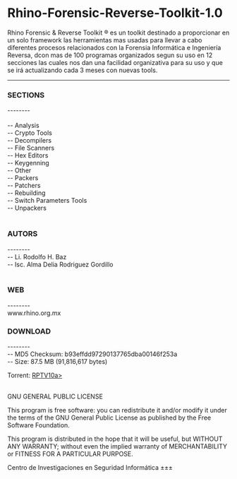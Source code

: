 # Rhino-Forensic-Reverse-Toolkit-1.0
Rhino Forensic &amp; Reverse Toolkit ® es un toolkit destinado a proporcionar en un solo framework las herramientas mas usadas para llevar a cabo diferentes procesos relacionados con la Forensia Informática e Ingeniería Reversa, dcon mas de 100 programas organizados segun su uso en 12 secciones las cuales nos dan una facilidad organizativa para su uso y que se irá actualizando cada 3 meses con nuevas tools.

--------
<H3>SECTIONS</H3>
--------<br><br>
-- Analysis<br>
-- Crypto Tools<br>
-- Decompilers<br>
-- File Scanners<br>
-- Hex Editors<br>
-- Keygenning<br>
-- Other<br>
-- Packers<br>
-- Patchers<br>
-- Rebuilding<br>
-- Switch Parameters Tools<br>
-- Unpackers<br><BR>
<H3>AUTORS</H3>
--------<br>                            
-- Li. Rodolfo H. Baz<br>
-- Isc. Alma Delia Rodriguez Gordillo <br>
<BR><H3>WEB</H3>
--------<br> 
www.rhino.org.mx<BR>


 <H3>DOWNLOAD</H3>
--------<br>
-- MD5 Checksum: b93effdd97290137765dba00146f253a<br>
-- Size:  87.5 MB (91,816,617 bytes)<br>

Torrent:  <a href="https://www.rhino.org.mx/416/Rhino Forensic & Reverse Toolkit 1.0.torrent">RPTV10a></a> 




<BR>GNU GENERAL PUBLIC LICENSE

This program is free software: you can redistribute it and/or modify it under the terms of the GNU General Public License as published by the Free Software Foundation.

This program is distributed in the hope that it will be useful, but WITHOUT ANY WARRANTY; without even the implied warranty of MERCHANTABILITY or FITNESS FOR A PARTICULAR PURPOSE.  

Centro de Investigaciones en Seguridad Informática ±±±
